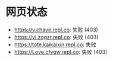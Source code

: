 # 网页状态
- https://v.chavir.repl.co: 失败 (403)
- https://vi.zogzr.repl.co: 失败 (403)
- https://tote.kaikaixin.repl.co: 失败
- https://Love.cfvqw.repl.co: 失败 (403)

